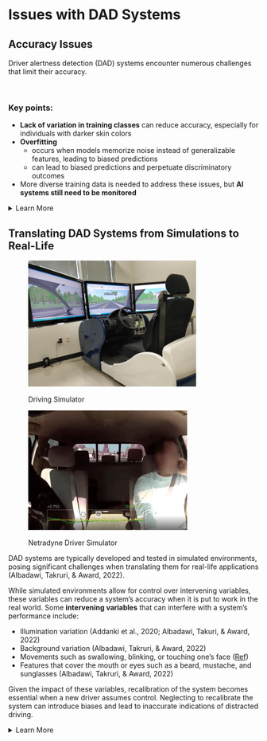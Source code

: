 # Issues with DAD Systems

## Accuracy Issues

Driver alertness detection (DAD) systems encounter numerous challenges that limit their accuracy.

<figure><img src="../../.gitbook/assets/missed target right orientation.png" alt="" width="563"><figcaption></figcaption></figure>

### Key points:

* **Lack of variation in training classes** can reduce accuracy, especially for individuals with darker skin colors
* **Overfitting**&#x20;
  * occurs when models memorize noise instead of generalizable features, leading to biased predictions
  * can lead to biased predictions and perpetuate discriminatory outcomes
* More diverse training data is needed to address these issues, but **AI systems still need to be monitored**

<details>

<summary>Learn More</summary>

Driver alertness detection (DAD) systems encounter accuracy challenges due to several factors. One reason is the limited variation in frame sequences for the classes of interest, such as looking forward, looking left, or looking right (Chai et al., 2023). Unlike different human activities like jumping or squatting, the variation in head movements is minimal, while other features, such as appearance and clothing, vary significantly across different drivers (Chai et al., 2023). This can lead to overfitting and poor generalization when using convolution-based models trained and tested on different drivers (Chai et al., 2023). &#x20;

Additionally, unlike traditional human activity classification where multiple frames contribute to determining the action label, in driver monitoring, the label primarily depends on frames towards the end, such as distinguishing between looking left and looking forward (Chai et al., 2023). Moreover, the camera's position can pose an additional challenge by decreasing the visual differences between different classes, such as looking forward and looking left (Chai et al., 2023).  Driver alertness detection (DAD) systems face accuracy challenges due to various factors. One such factor is the limited variation in frame sequences for the classes of interest. For DAD systems that detect alertness based on the driver’s head position, the main classes of interest would include actions such as turning one’s head to the left, right, or downwards. The system could be trained to associate these classes with various levels of alertness. For example, if the driver’s head is turned downwards, they could be looking at their phone and so, this action would be classified as driving unalert.&#x20;

However, unlike different human activities like jumping or squatting, the variation in head movements is minimal, while other features, such as appearance and clothing, vary significantly across different drivers (Chai et al., 2023). A lack of variation in the training classes for DAD systems can make its predictions less accurate, especially for people of darker skin colors (Albadawi, Takruri, & Award, 2022). This is an example of overfitting, which is a concerning machine learning behaviour that can lead to discrimination as it makes the model biased toward certain groups over others.&#x20;

When a model is trained on a small range of frame sequences, it may be more susceptible to overfitting. Overfitting occurs when the model memorizes specific patterns or noise in the training data instead of learning the underlying generalizable features. This can result in the model making biased predictions based on irrelevant or spurious correlations present in the limited data, reinforcing discriminatory biases and perpetuating unfair outcomes.&#x20;

To address some of these challenges, it is essential to collect more diverse data. If the training data does not adequately represent the diversity of real-world driving scenarios and driver behaviors, the model may struggle to make accurate predictions for underrepresented groups or specific situations. If the training data predominantly consists of drivers of a specific gender, age group, or ethnicity, the model may not generalize well to diverse populations and exhibit biased predictions. This can lead to discriminatory outcomes, where certain groups are unfairly targeted or disadvantaged.

However, it is important to note, that the training phase machine learning systems undergo cannot encompass all possible real-world examples (Bossman, 2016). These systems can be vulnerable to deception in ways that humans wouldn't be (Bossman, 2016). To ensure the desired performance and prevent misuse, it is crucial to carefully monitor and safeguard AI systems as they become integral to various aspects of our lives, such as labor, security, and efficiency (Bossman, 2016).

</details>

## Translating DAD Systems from Simulations to Real-Life

<div>

<figure><img src="../../.gitbook/assets/driving simulator (from Ahangari et al., 2020.png" alt="" width="338"><figcaption><p>Driving Simulator</p></figcaption></figure>

 

<figure><img src="../../.gitbook/assets/distracted-driving netradyne.webp" alt="" width="320"><figcaption><p>Netradyne Driver Simulator </p></figcaption></figure>

</div>

DAD systems are typically developed and tested in simulated environments, posing significant challenges when translating them for real-life applications (Albadawi, Takruri, & Award, 2022).&#x20;

While simulated environments allow for control over intervening variables, these variables can reduce a system’s accuracy when it is put to work in the real world. Some **intervening variables** that can interfere with a system’s performance include:&#x20;

* Illumination variation (Addanki et al., 2020; Albadawi, Takuri, & Award, 2022)
* Background variation (Albadawi, Takruri, & Award, 2022)
* Movements such as swallowing, blinking, or touching one’s face ([Ref](https://www.ncbi.nlm.nih.gov/pmc/articles/PMC9482962/))&#x20;
* Features that cover the mouth or eyes such as a beard, mustache, and sunglasses (Albadawi, Takruri, & Award, 2022)&#x20;

Given the impact of these variables, recalibration of the system becomes essential when a new driver assumes control. Neglecting to recalibrate the system can introduce biases and lead to inaccurate indications of distracted driving.&#x20;

<details>

<summary>Learn More</summary>

The translation of DAD systems developed in simulated environments to real-life situations presents significant challenges. When a shorter driver takes over, the way their eyes are tracked changes, resulting in prediction errors. The fixed camera position causes the facial features' location in the image to shift, requiring adjustments to track the driver's eye movement. Moreover, recalibration of the system is needed when the driver changes position to ensure accurate tracking of their eye direction. &#x20;

Another issue arises from the need for real-time systems to function continuously under various lighting conditions; accurately account for changes in facial features due to facial expressions; and provide precise predictions for individuals of different ethnicities, genders, ages, and with different styles of eyeglasses (Badgujar & Selmokar, 2023; Chai et al., 2023). Given the impact of these variables, recalibration of the system becomes essential when a new driver assumes control. Neglecting to recalibrate the system can introduce biases and lead to inaccurate indications of distracted driving.&#x20;

</details>
